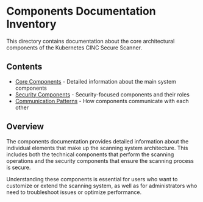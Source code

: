 # Components Documentation Inventory

This directory contains documentation about the core architectural components of the Kubernetes CINC Secure Scanner.

## Contents

- [Core Components](core-components.md) - Detailed information about the main system components
- [Security Components](security-components.md) - Security-focused components and their roles
- [Communication Patterns](communication.md) - How components communicate with each other

## Overview

The components documentation provides detailed information about the individual elements that make up the scanning system architecture. This includes both the technical components that perform the scanning operations and the security components that ensure the scanning process is secure.

Understanding these components is essential for users who want to customize or extend the scanning system, as well as for administrators who need to troubleshoot issues or optimize performance.